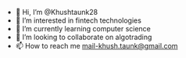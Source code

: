 - 👋 Hi, I’m @Khushtaunk28
- 👀 I’m interested in fintech technologies 
- 🌱 I’m currently learning computer science
- 💞️ I’m looking to collaborate on algotrading 
- 📫 How to reach me mail-khush.taunk@gmail.com

<!---
Khushtaunk28/Khushtaunk28 is a ✨ special ✨ repository because its `README.md` (this file) appears on your GitHub profile.
You can click the Preview link to take a look at your changes.
--->
